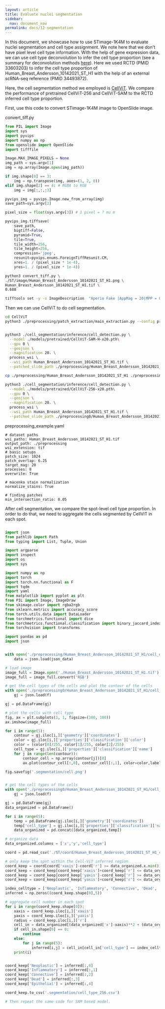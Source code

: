```yaml
---
layout: article
title: Evaluate nuclei segmentation
sidebar:
  nav: document_nav
permalink: docs/12-segmentation
---
```


In this document, we showcase how to use STimage-1K4M to evaluate nuclei segmentation and cell type assignment. We note here that we don't have pixel level cell type information. With the help of gene expression data, we can use cell type deconvolution to infer the cell type proportion (see a summary for deconvolution methods [here](https://pubmed.ncbi.nlm.nih.gov/35753702/)). Here we used RCTD (PMID 33603203) to infer the cell type proportion of Human_Breast_Andersson_10142021_ST_H1 with the help of an external scRNA-seq reference (PMID 34493872). 

Here, the cell segmentation method we employed is [CellViT](https://github.com/TIO-IKIM/CellViT?tab=readme-ov-file). We compare the performance of pretrained CellViT-256 and CellViT-SAM to the RCTD inferred cell type proportion.

First, use this code to convert STimage-1K4M image to OpenSlide image.

convert_tiff.py

```python
from PIL import Image
import sys
import pyvips
import numpy as np
from openslide import OpenSlide
import tifffile

Image.MAX_IMAGE_PIXELS = None
img_path = sys.argv[1]
img = np.array(Image.open(img_path))

if img.shape[0] == 3:
    img = np.transpose(img, axes=(1, 2, 0))
elif img.shape[2] == 4: # RGBA to RGB
    img = img[:,:,:3]

pyvips_img = pyvips.Image.new_from_array(img)
save_path=sys.argv[2]

pixel_size = float(sys.argv[3]) # 1 pixel = ? mu m

pyvips_img.tiffsave(
    save_path, 
    bigtiff=False, 
    pyramid=True, 
    tile=True, 
    tile_width=256, 
    tile_height=256, 
    compression='jpeg', 
    resunit=pyvips.enums.ForeignTiffResunit.CM,
    xres=1. / (pixel_size * 1e-4),
    yres=1. / (pixel_size * 1e-4))
```

```bash
python3 convert_tiff.py \
./ST/image/Human_Breast_Andersson_10142021_ST_H1.png \
Human_Breast_Andersson_10142021_ST_H1.tif \
0.688

tifftools set -y -s ImageDescription  "Aperio Fake |AppMag = 20|MPP = 0.68" Human_Breast_Andersson_10142021_ST_H1.tif
```

Then we can use CellViT to do cell segmentation.

```bash
cd CellViT
python3 ./preprocessing/patch_extraction/main_extraction.py --config preprocessing_example.yaml


python3 ./cell_segmentation/inference/cell_detection.py \
  --model ./models/pretrained/CellViT-SAM-H-x20.pth\
  --gpu 0 \
  --geojson \
  --magnification 20. \
  process_wsi \
  --wsi_path Human_Breast_Andersson_10142021_ST_H1.tif \
  --patched_slide_path ./preprocessing/Human_Breast_Andersson_10142021_ST_H1

cp ./preprocessing/Human_Breast_Andersson_10142021_ST_H1 ./preprocessing0/Human_Breast_Andersson_10142021_ST_H1

python3 ./cell_segmentation/inference/cell_detection.py \
  --model ./models/pretrained/CellViT-256-x20.pth\
  --gpu 0 \
  --geojson \
  --magnification 20. \
  process_wsi \
  --wsi_path Human_Breast_Andersson_10142021_ST_H1.tif \
  --patched_slide_path ./preprocessing0/Human_Breast_Andersson_10142021_ST_H1
```

preprocessing_example.yaml
```
# dataset paths
wsi_paths: Human_Breast_Andersson_10142021_ST_H1.tif
output_path: ./preprocessing
wsi_extension: tif
# basic setups
patch_size: 1024
patch_overlap: 6.25
target_mag: 20
processes: 8
overwrite: True

# macenko stain normalization
normalize_stains: True

# finding patches
min_intersection_ratio: 0.05
```

After cell segmentation, we compare the spot-level cell type proportion. In order to do that, we need to aggregate the cells segmented by CellViT in each spot.

```python

import json
from pathlib import Path
from typing import List, Tuple, Union

import argparse
import inspect
import os
import sys

import numpy as np
import torch
import torch.nn.functional as F
import tqdm
import yaml
from matplotlib import pyplot as plt
from PIL import Image, ImageDraw
from skimage.color import rgba2rgb
from sklearn.metrics import accuracy_score
from torch.utils.data import DataLoader
from torchmetrics.functional import dice
from torchmetrics.functional.classification import binary_jaccard_index
from torchvision import transforms

import pandas as pd
import json


with open('./preprocessing/Human_Breast_Andersson_10142021_ST_H1/cell_detection/cell_detection.json') as json_data:
    data = json.load(json_data)

# load image
image_full = Image.open('./Human_Breast_Andersson_10142021_ST_H1.tif')
image_full = image_full.convert('RGB')

# get the cell types of the cells and plot the contour of the cells
with open('./preprocessing0/Human_Breast_Andersson_10142021_ST_H1/cell_detection/cells.geojson', encoding='utf-8') as f:
    gj = json.load(f)

gj = pd.DataFrame(gj) 

# plot the cells with cell type
fig, ax = plt.subplots(1, 1, figsize=(100, 100))
ax.imshow(image_full)

for i in range(5):
    contour = gj.iloc[i,]['geometry']['coordinates']
    color = gj.iloc[i,]['properties']['classification']['color']
    color = (color[0]/255, color[1]/255, color[2]/255)
    cell_type = gj.iloc[i,]['properties']['classification']['name']
    for j in range(len(contour)):
        contour_cell = np.array(contour[j])[0]
        ax.plot(contour_cell[:,0], contour_cell[:,1], color=color,label = cell_type)

fig.savefig('.segmentation/cell.png')


# get the cell types of the cells
with open('./preprocessing0/Human_Breast_Andersson_10142021_ST_H1/cell_detection/cell_detection.geojson', encoding='utf-8') as f:
    gj = json.load(f)

gj = pd.DataFrame(gj)
data_organized = pd.DataFrame()

for i in range(5):
    temp = pd.DataFrame(gj.iloc[i,]['geometry']['coordinates'])
    temp['cell_type'] = gj.iloc[i,]['properties']['classification']['name']
    data_organized = pd.concat([data_organized,temp])

# organize data
data_organized.columns = ['x','y','cell_type']

coord = pd.read_csv('./ST/coord/Human_Breast_Andersson_10142021_ST_H1_coord.csv', index_col=0)

# only keep the spot within the Cell-ViT inferred region
coord_keep = coord[coord['xaxis']-coord['r'] >= data_organized.x.min()]
coord_keep = coord_keep[coord_keep['xaxis']+coord_keep['r'] <= data_organized.x.max()]
coord_keep = coord_keep[coord_keep['yaxis']-coord_keep['r'] >= data_organized.y.min()]
coord_keep = coord_keep[coord_keep['yaxis']+coord_keep['r'] <= data_organized.y.max()]

index_celltype = ['Neoplastic', 'Inflammatory', 'Connective', 'Dead', 'Epithelial']
inferred = np.zeros((coord_keep.shape[0],5))

# aggregate cell number in each spot
for i in range(coord_keep.shape[0]):
    xaxis = coord_keep.iloc[i,]['xaxis']
    yaxis = coord_keep.iloc[i,]['yaxis']
    radius = coord_keep.iloc[i,]['r']
    cell_in = data_organized[(data_organized['x']-xaxis)**2 + (data_organized['y']-yaxis)**2 <= radius**2]
    if cell_in.shape[0] == 0:
        continue
    else:
        for j in range(5):
            inferred[i,j] = cell_in[cell_in['cell_type'] == index_celltype[j]].shape[0]
    print(i)


coord_keep['Neoplastic'] = inferred[:,0]
coord_keep['Inflammatory'] = inferred[:,1]
coord_keep['Connective'] = inferred[:,2]
coord_keep['Dead'] = inferred[:,3]
coord_keep['Epithelial'] = inferred[:,4]

coord_keep.to_csv('.segmentation/cell_type_256.csv')

# Then repeat the same code for SAM based model.
```